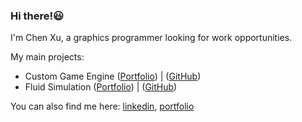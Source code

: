 ### Hi there!😃
I'm Chen Xu, a graphics programmer looking for work opportunities.

My main projects:
- Custom Game Engine ([Portfolio](https://www.chenoa.site/personal-project/custom-game-engine)) | ([GitHub](https://github.com/chenx0731/Guildhall-Projects/tree/main/Engine))
- Fluid Simulation ([Portfolio](https://www.chenoa.site/personal-project/fluid-simulation)) | ([GitHub](https://github.com/chenx0731/Guildhall-Projects/tree/main/FluidSimulation))

You can also find me here: [linkedin](https://www.linkedin.com/in/chen-xu-b07387275/), [portfolio](https://www.chenoa.site/)

